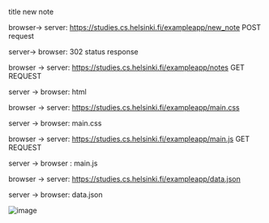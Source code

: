 title new note

browser-> server: https://studies.cs.helsinki.fi/exampleapp/new_note POST request

server-> browser: 302 status response

browser -> server: https://studies.cs.helsinki.fi/exampleapp/notes GET REQUEST

server -> browser: html

browser -> server: https://studies.cs.helsinki.fi/exampleapp/main.css

server -> browser: main.css

browser -> server: https://studies.cs.helsinki.fi/exampleapp/main.js GET REQUEST

server -> browser : main.js

browser -> server: https://studies.cs.helsinki.fi/exampleapp/data.json

server -> browser: data.json

![image](https://user-images.githubusercontent.com/74586216/221245445-788bb77f-19f9-4e15-975a-b9ef693e2398.png)
